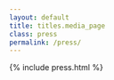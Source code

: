 ```yaml
---
layout: default
title: titles.media_page
class: press
permalink: /press/
---
```


{% include press.html %}
